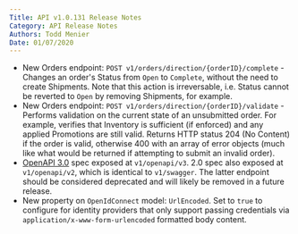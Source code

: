 ```yaml
---
Title: API v1.0.131 Release Notes
Category: API Release Notes
Authors: Todd Menier
Date: 01/07/2020
---
```


- New Orders endpoint: `POST v1/orders/direction/{orderID}/complete` - Changes an order's Status from `Open` to `Complete`, without the need to create Shipments. Note that this action is irreversable, i.e. Status cannot be reverted to `Open` by removing Shipments, for example.
- New Orders endpoint: `POST v1/orders/direction/{orderID}/validate` - Performs validation on the current state of an unsubmitted order. For example, verifies that Inventory is sufficient (if enforced) and any applied Promotions are still valid. Returns HTTP status 204 (No Content) if the order is valid, otherwise 400 with an array of error objects (much like what would be returned if attempting to submit an invalid order).
- [OpenAPI 3.0](https://swagger.io/blog/news/announcing-openapi-3-0/) spec exposed at `v1/openapi/v3`. 2.0 spec also exposed at `v1/openapi/v2`, which is identical to `v1/swagger`. The latter endpoint should be considered deprecated and will likely be removed in a future release.
- New property on `OpenIdConnect` model: `UrlEncoded`. Set to `true` to configure for identity providers that only support passing credentials via `application/x-www-form-urlencoded` formatted body content.

